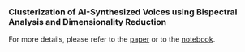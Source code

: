 ### Clusterization of AI-Synthesized Voices using Bispectral Analysis and Dimensionality Reduction

For more details, please refer to the [paper]() or to the [notebook](https://github.com/AlmeidaAlin3/AI-Synthesized_Voices_Clusterization/blob/main/colab_notebook/Clusterization%20of%20AI-Synthesized%20Voices%20-%20Aline%20Gabriel%20de%20Almeida.ipynb).
